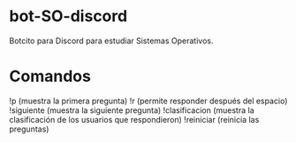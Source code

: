 # bot-SO-discord
Botcito para Discord para estudiar Sistemas Operativos.

# Comandos
!p (muestra la primera pregunta)
!r (permite responder después del espacio)
!siguiente (muestra la siguiente pregunta)
!clasificacion (muestra la clasificación de los usuarios que respondieron)
!reiniciar (reinicia las preguntas)
